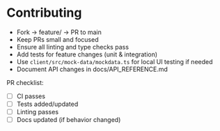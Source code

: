# Contributing

- Fork -> feature/<short-desc> -> PR to main
- Keep PRs small and focused
- Ensure all linting and type checks pass
- Add tests for feature changes (unit & integration)
- Use `client/src/mock-data/mockdata.ts` for local UI testing if needed
- Document API changes in docs/API_REFERENCE.md

PR checklist:
- [ ] CI passes
- [ ] Tests added/updated
- [ ] Linting passes
- [ ] Docs updated (if behavior changed)